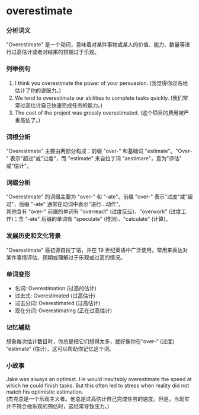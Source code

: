# overestimate

### 分析词义

  

"Overestimate" 是一个动词，意味着对某件事物或某人的价值、能力、数量等进行过高估计或者对结果的预期过于乐观。

  

### 列举例句

  

1.  I think you overestimate the power of your persuasion. (我觉得你过高地估计了你的说服力。)
2.  We tend to overestimate our abilities to complete tasks quickly. (我们常常过高估计自己快速完成任务的能力。)
3.  The cost of the project was grossly overestimated. (这个项目的费用被严重高估了。)

  

### 词根分析

  

"Overestimate" 主要由两部分构成：前缀 "over-" 和基础词 "estimate"。"Over-" 表示"超过"或"过度"，而 "estimate" 来自拉丁词 "aestimare"，意为"评估" 或"估计"。

  

### 词缀分析

  

"Overestimate" 的词缀主要为 "over-" 和 "-ate"。前缀 "over-" 表示"过度"或"超过"，后缀 "-ate" 通常在动词中表示"进行...动作"。  
其他含有 "over-" 前缀的单词有 "overreact" (过度反应)、"overwork" (过度工作)；含 "-ate" 后缀的单词有 "speculate" (推测)、"calculate" (计算)。

  

### 发展历史和文化背景

  

"Overestimate" 最初源自拉丁语，并在 19 世纪英语中广泛使用，常用来表达对某件事情评估、预期或理解过于乐观或过高的情况。

  

### 单词变形

  

*   名词: Overestimation (过高的估计)
*   过去式: Overestimated (过高估计)
*   过去分词: Overestimated (过高估计)
*   现在分词: Overestimating (正在过高估计)

  

### 记忆辅助

  

想象每次估计数目时，你总是把它们想得太多，就好像你在“over-” (过度) “estimate” (估计)，这可以帮助你记忆这个词。

  

### 小故事

  

Jake was always an optimist. He would inevitably overestimate the speed at which he could finish tasks. But this often led to stress when reality did not match his optimistic estimation.  
(杰克总是一个乐观主义者。他总是过高估计自己完成任务的速度。但是，当现实并不符合他乐观的预估时，这经常导致压力。)
